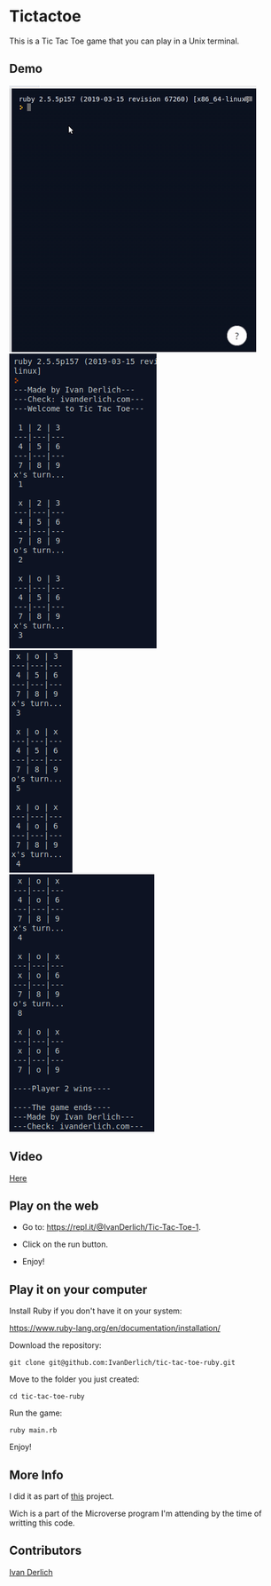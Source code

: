 # Tictactoe

This is a Tic Tac Toe game that you can play in a Unix terminal.

## Demo
![](doc/../docs/tictactoe-js.gif)<br>
![](docs/1.png)<br>
![](docs/2.png)<br>
![](docs/3.png)

## Video

[Here](https://youtu.be/p8lbpEYSpKU)

## Play on the web

- Go to: https://repl.it/@IvanDerlich/Tic-Tac-Toe-1.

- Click on the run button.

- Enjoy!

## Play it on your computer

Install Ruby if you don't have it on your system:

https://www.ruby-lang.org/en/documentation/installation/

Download the repository:

    git clone git@github.com:IvanDerlich/tic-tac-toe-ruby.git

Move to the folder you just created:

    cd tic-tac-toe-ruby
    
Run the game:

    ruby main.rb

Enjoy!

## More Info

I did it as part of [this](https://www.theodinproject.com/courses/ruby-programming/lessons/oop) project.

Wich is a part of the Microverse program I'm attending by the time of writting this code.

## Contributors

[Ivan Derlich](https://github.com/IvanDerlich)
